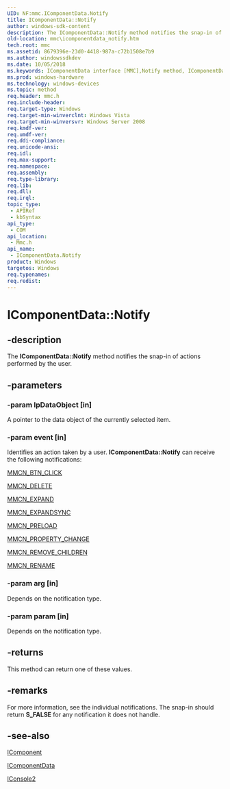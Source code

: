 ```yaml
---
UID: NF:mmc.IComponentData.Notify
title: IComponentData::Notify
author: windows-sdk-content
description: The IComponentData::Notify method notifies the snap-in of actions performed by the user.
old-location: mmc\icomponentdata_notify.htm
tech.root: mmc
ms.assetid: 8679396e-23d0-4418-987a-c72b1508e7b9
ms.author: windowssdkdev
ms.date: 10/05/2018
ms.keywords: IComponentData interface [MMC],Notify method, IComponentData.Notify, IComponentData::Notify, Notify, Notify method [MMC], Notify method [MMC],IComponentData interface, _slate_icomponentdata_notify, mmc.icomponentdata_notify, mmc/IComponentData::Notify
ms.prod: windows-hardware
ms.technology: windows-devices
ms.topic: method
req.header: mmc.h
req.include-header: 
req.target-type: Windows
req.target-min-winverclnt: Windows Vista
req.target-min-winversvr: Windows Server 2008
req.kmdf-ver: 
req.umdf-ver: 
req.ddi-compliance: 
req.unicode-ansi: 
req.idl: 
req.max-support: 
req.namespace: 
req.assembly: 
req.type-library: 
req.lib: 
req.dll: 
req.irql: 
topic_type:
 - APIRef
 - kbSyntax
api_type:
 - COM
api_location:
 - Mmc.h
api_name:
 - IComponentData.Notify
product: Windows
targetos: Windows
req.typenames: 
req.redist: 
---
```


# IComponentData::Notify


## -description


The <b>IComponentData::Notify</b> method notifies the snap-in of actions performed by the user.


## -parameters




### -param lpDataObject [in]

A pointer to the data object of the currently selected item.


### -param event [in]

Identifies an action taken by a user. <b>IComponentData::Notify</b> can receive the following notifications:


<a href="https://msdn.microsoft.com/166488ab-942f-4e25-9007-b9b79aac5995">MMCN_BTN_CLICK</a>



<a href="https://msdn.microsoft.com/eaf6c7de-2b02-4563-9392-588a74c9d744">MMCN_DELETE</a>



<a href="https://msdn.microsoft.com/de89a195-082b-4d5f-bd8c-1c75215ab60f">MMCN_EXPAND</a>



<a href="https://msdn.microsoft.com/28fbedbf-e7d6-423a-909f-020ff8416cb8">MMCN_EXPANDSYNC</a>



<a href="https://msdn.microsoft.com/a648e5f5-e3da-45d7-8e8f-a3f67699ccdc">MMCN_PRELOAD</a>



<a href="https://msdn.microsoft.com/4b1c6d78-23b1-4b5a-b913-8a7153471785">MMCN_PROPERTY_CHANGE</a>



<a href="https://msdn.microsoft.com/2540fedc-2ee5-44ed-a1bb-4da3eb2146c9">MMCN_REMOVE_CHILDREN</a>



<a href="https://msdn.microsoft.com/1a77e563-e469-466e-b61a-e127dfb19c1a">MMCN_RENAME</a>



### -param arg [in]

Depends on the notification type.


### -param param [in]

Depends on the notification type.


## -returns



This method can return one of these values.




## -remarks



For more information, see the individual notifications. The snap-in should return <b>S_FALSE</b> for any notification it does not handle.




## -see-also




<a href="https://msdn.microsoft.com/65eaa5ef-182b-4fec-bb3d-a308ac9dc660">IComponent</a>



<a href="https://msdn.microsoft.com/60900b8d-59cc-4c1d-86b7-b902ba89216d">IComponentData</a>



<a href="https://msdn.microsoft.com/9a20d09d-219c-4bcb-95b3-67a44e41629e">IConsole2</a>
 

 

